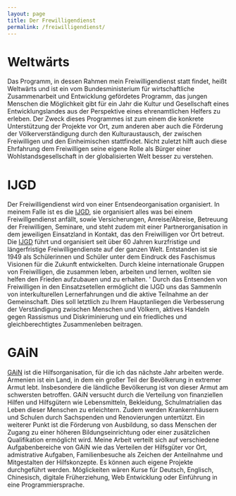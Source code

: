 ```yaml
---
layout: page
title: Der Frewilligendienst
permalink: /freiwilligendienst/
---
```

# Weltwärts
Das Programm, in dessen Rahmen mein Freiwilligendienst statt findet, heißt Weltwärts und ist ein vom Bundesministerium für wirtschaftliche Zusammenarbeit und Entwicklung gefördetes Programm, das jungen Menschen die Möglichkeit gibt für ein Jahr die Kultur und Gesellschaft eines Entwicklungslandes aus der Perspektive eines ehrenamtlichen Helfers zu erleben.
Der Zweck dieses Programmes ist zum einem die konkrete Unterstützung der Projekte vor Ort, zum anderen aber auch die Förderung der Völkerverständigung durch den Kulturaustausch, der zwischen Freiwilligen und den Einheimischen stattfindet. Nicht zuletzt hilft auch diese Ehrfahrung dem Freiwilligen seine eigene Rolle als Bürger einer Wohlstandsgesellschaft in der globalisierten Welt besser zu verstehen.

# IJGD
Der Freiwilligendienst wird von einer Entsendeorganisation organisiert. In meinem Falle ist es die [IJGD], sie organisiert alles was bei einem Freiwillgendienst anfällt, sowie Versicherungen, Anreise/Abreise, Betreuung der Freiwilligen, Seminare, und steht zudem mit einer Partnerorganisation in dem jeweiligen Einsatzland in Kontakt, das den Freiwilligen vor Ort betreut.
Die [IJGD] führt und organisiert seit über 60 Jahren kurzfristige und längerfristige Freiwilligendienste auf der ganzen Welt.
Entstanden ist sie 1949 als Schülerinnen und Schüler unter dem Eindruck des Faschismus Visionen für die Zukunft entwickelten. Durch kleine internationale Gruppen von Freiwilligen, die zusammen leben, arbeiten und lernen, wollten sie helfen den Frieden aufzubauen und zu erhalten. '
Durch das Entsenden von Freiwilligen in den Einsatzsetellen ermöglicht die IJGD uns das Sammenln von interkulturellen Lernerfahrungen und die aktive Teilnahme an der Gemeinschaft.
Dies soll letztlich zu Ihrem Hauptanliegen die Verbesserung der Verständigung zwischen Menschen und Völkern, aktives Handeln gegen Rassismus und Diskriminierung und ein friedliches und gleichberechtigtes Zusammenleben beitragen.

# GAiN
[GAiN] ist die Hilfsorganisation, für die ich das nächste Jahr arbeiten werde. Armenien ist ein Land, in dem ein großer Teil der Bevölkerung in extremer Armut lebt. Insbesondere die ländliche Bevölkerung ist von dieser Armut am schwersten betroffen.
GAiN versucht durch die Verteilung von finanziellen Hilfen und Hilfsgütern wie Lebensmitteln, Bekleidung, Schulmatrialien das Leben dieser Menschen zu erleichtern. Zudem werden Krankernhäusern und Schulen durch Sachspenden und Renovierungen untertützt. Ein weiterer Punkt ist die Förderung von Ausbildung, so dass Menschen der Zugang zu einer höheren Bildungseinrichtung oder einer zusätzlichen Qualifikation ermöglicht wird. Meine Arbeit verteilt sich auf verschiedene Aufgabenbereiche von GAiN wie das Verteilen der Hilfsgüter vor Ort, admistrative Aufgaben, Familienbesuche als Zeichen der Anteilnahme und Mitgestalten der Hilfskonzepte. Es können auch eigene Projekte durchgeführt werden. Möglickeiten wären Kurse für Deutsch, Englisch, Chinesisch, digitale Früherziehung, Web Entwicklung oder Einführung in eine Programmiersprache.

[IJGD]: https://www.ijgd.de/
[GAiN]: http://www.gain-germany.org/projektlaender/armenien/

